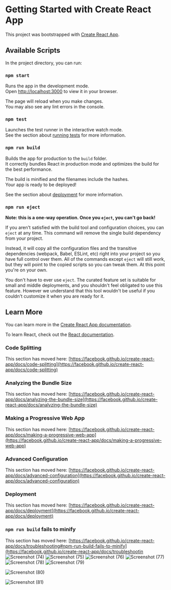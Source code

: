# Getting Started with Create React App

This project was bootstrapped with [Create React App](https://github.com/facebook/create-react-app).

## Available Scripts

In the project directory, you can run:

### `npm start`

Runs the app in the development mode.\
Open [http://localhost:3000](http://localhost:3000) to view it in your browser.

The page will reload when you make changes.\
You may also see any lint errors in the console.

### `npm test`

Launches the test runner in the interactive watch mode.\
See the section about [running tests](https://facebook.github.io/create-react-app/docs/running-tests) for more information.

### `npm run build`

Builds the app for production to the `build` folder.\
It correctly bundles React in production mode and optimizes the build for the best performance.

The build is minified and the filenames include the hashes.\
Your app is ready to be deployed!

See the section about [deployment](https://facebook.github.io/create-react-app/docs/deployment) for more information.

### `npm run eject`

**Note: this is a one-way operation. Once you `eject`, you can't go back!**

If you aren't satisfied with the build tool and configuration choices, you can `eject` at any time. This command will remove the single build dependency from your project.

Instead, it will copy all the configuration files and the transitive dependencies (webpack, Babel, ESLint, etc) right into your project so you have full control over them. All of the commands except `eject` will still work, but they will point to the copied scripts so you can tweak them. At this point you're on your own.

You don't have to ever use `eject`. The curated feature set is suitable for small and middle deployments, and you shouldn't feel obligated to use this feature. However we understand that this tool wouldn't be useful if you couldn't customize it when you are ready for it.

## Learn More

You can learn more in the [Create React App documentation](https://facebook.github.io/create-react-app/docs/getting-started).

To learn React, check out the [React documentation](https://reactjs.org/).

### Code Splitting

This section has moved here: [https://facebook.github.io/create-react-app/docs/code-splitting](https://facebook.github.io/create-react-app/docs/code-splitting)

### Analyzing the Bundle Size

This section has moved here: [https://facebook.github.io/create-react-app/docs/analyzing-the-bundle-size](https://facebook.github.io/create-react-app/docs/analyzing-the-bundle-size)

### Making a Progressive Web App

This section has moved here: [https://facebook.github.io/create-react-app/docs/making-a-progressive-web-app](https://facebook.github.io/create-react-app/docs/making-a-progressive-web-app)

### Advanced Configuration

This section has moved here: [https://facebook.github.io/create-react-app/docs/advanced-configuration](https://facebook.github.io/create-react-app/docs/advanced-configuration)

### Deployment

This section has moved here: [https://facebook.github.io/create-react-app/docs/deployment](https://facebook.github.io/create-react-app/docs/deployment)

### `npm run build` fails to minify

This section has moved here: [https://facebook.github.io/create-react-app/docs/troubleshooting#npm-run-build-fails-to-minify](https://facebook.github.io/create-react-app/docs/troubleshootin
![Screenshot (74)](https://user-images.githubusercontent.com/100040955/214480643-c5cb7f65-dbfe-488e-ade2-a3487a5bf3f9.png)
![Screenshot (75)](https://user-images.githubusercontent.com/100040955/214480657-e15a60ce-e77a-4764-8064-209c25eea11c.png)
![Screenshot (76)](https://user-images.githubusercontent.com/100040955/214480675-848c58dc-d48a-43a5-83ac-fff888f92a8d.png)
![Screenshot (77)](https://user-images.githubusercontent.com/100040955/214480692-d0ebef31-e26d-4d1b-a8d1-e37a5719e1a7.png)
![Screenshot (78)](https://user-images.githubusercontent.com/100040955/214480708-4f60968b-6866-424d-ac36-ecfff5de6760.png)
![Screenshot (79)](https://user-images.githubusercontent.com/100040955/214480805-25a30e1c-3266-4b11-834b-fcb36cf16e72.png)

![Screenshot (80)](https://user-images.githubusercontent.com/100040955/214480822-6808fd86-2ec3-4b20-9bd8-e94543f4af82.png)

![Screenshot (81)](https://user-images.githubusercontent.com/100040955/214480831-ccad8576-ee70-40b5-8f07-a2f42e91b51d.png)
